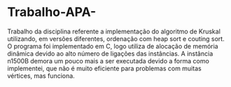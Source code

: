 # Trabalho-APA-
Trabalho da disciplina referente a implementação do algoritmo de Kruskal utilizando, em versões diferentes, ordenação com heap sort e couting sort.    
O programa foi implementado em C, logo utiliza de alocação de memória dinâmica devido ao alto número de ligações das instâncias.
A instância n1500B demora um pouco mais a ser executada devido a forma como implementei, que não é muito eficiente para problemas com muitas vértices, mas funciona. 
